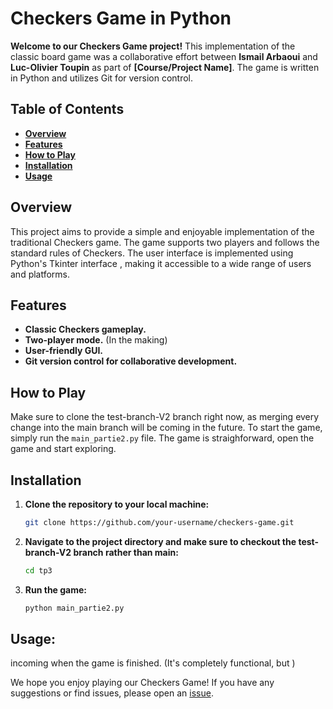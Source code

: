 # Checkers Game in Python

**Welcome to our Checkers Game project!** This implementation of the classic board game was a collaborative effort between **Ismail Arbaoui** and **Luc-Olivier Toupin** as part of **[Course/Project Name]**. The game is written in Python and utilizes Git for version control.

## Table of Contents
- [**Overview**](#overview)
- [**Features**](#features)
- [**How to Play**](#how-to-play)
- [**Installation**](#installation)
- [**Usage**](#usage)

## Overview

This project aims to provide a simple and enjoyable implementation of the traditional Checkers game. The game supports two players and follows the standard rules of Checkers. The user interface is implemented using Python's Tkinter interface , making it accessible to a wide range of users and platforms.

## Features

- **Classic Checkers gameplay.**
- **Two-player mode.** (In the making)
- **User-friendly GUI.**
- **Git version control for collaborative development.**

## How to Play

Make sure to clone the test-branch-V2 branch right now, as merging every change into the main branch will be coming in the future.
To start the game, simply run the `main_partie2.py` file.
The game is straighforward, open the game and start exploring.

## Installation

1. **Clone the repository to your local machine:**

    ```bash
    git clone https://github.com/your-username/checkers-game.git
    ```

2. **Navigate to the project directory and make sure to checkout the test-branch-V2 branch rather than main:**

    ```bash
    cd tp3
    ```

3. **Run the game:**

    ```bash
    python main_partie2.py
    ```

## Usage:
incoming when the game is finished. (It's completely functional, but )


We hope you enjoy playing our Checkers Game! If you have any suggestions or find issues, please open an [issue](https://github.com/cytov/tp3/issues).
